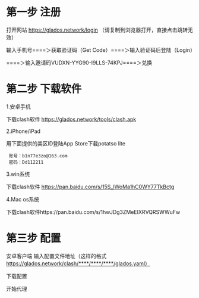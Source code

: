 # 第一步 注册

打开网站 https://glados.network/login （请复制到浏览器打开，直接点击跳转无效）

输入手机号====＞获取验证码（Get Code）====＞输入验证码后登陆（Login）

====＞输入邀请码VUDXN-YYG90-I9LLS-74KPJ====＞兑换

# 第二步 下载软件

1.安卓手机

下载clash软件 https://glados.network/tools/clash.apk


2.iPhone/iPad

用下面提供的美区ID登陆App Store下载potatso lite

     账号：b1n77e3zo@163.com 
     密码：Dd112211


3.win系统

下载clash软件 https://pan.baidu.com/s/15S_lWoMa1hC0WY77TkBctg


4.Mac os系统

下载clash软件https://pan.baidu.com/s/1hwJDg3ZMeEIXRVQRSWWuFw

#  第三步 配置


安卓客户端 输入配置文件地址（这样的格式 https://glados.network/clash/****/****/****/glados.yaml）

下载配置

开始代理
